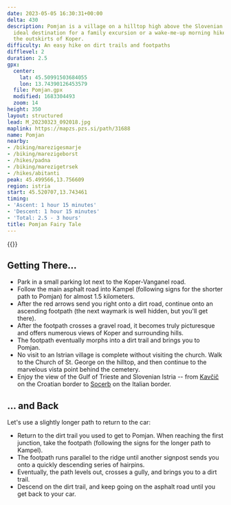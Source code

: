 ```yaml
---
date: 2023-05-05 16:30:31+00:00
delta: 430
description: Pomjan is a village on a hilltop high above the Slovenian coast -- an
  ideal destination for a family excursion or a wake-me-up morning hike starting at
  the outskirts of Koper.
difficulty: An easy hike on dirt trails and footpaths
difflevel: 2
duration: 2.5
gpx:
  center:
    lat: 45.50991503684055
    lon: 13.74390126453579
  file: Pomjan.gpx
  modified: 1683304493
  zoom: 14
height: 350
layout: structured
lead: M_20230323_092018.jpg
maplink: https://mapzs.pzs.si/path/31688
name: Pomjan
nearby:
- /biking/marezigesmarje
- /biking/marezigeborst
- /hikes/padna
- /biking/marezigetrsek
- /hikes/abitanti
peak: 45.499566,13.756609
region: istria
start: 45.520707,13.743461
timing:
- 'Ascent: 1 hour 15 minutes'
- 'Descent: 1 hour 15 minutes'
- 'Total: 2.5 - 3 hours'
title: Pomjan Fairy Tale
---
```

{{<hike-details description="yes">}}

## Getting There...

-   Park in a small parking lot next to the Koper-Vanganel road.
-   Follow the main asphalt road into Kampel (following signs for the shorter path to Pomjan) for almost 1.5 kilometers.
-   After the red arrows send you right onto a dirt road, continue onto an ascending footpath (the next waymark is well hidden, but you'll get there).
-   After the footpath crosses a gravel road, it becomes truly picturesque and offers numerous views of Koper and surrounding hills.
-   The footpath eventually morphs into a dirt trail and brings you to Pomjan.
-   No visit to an Istrian village is complete without visiting the church. Walk to the Church of St. George on the hilltop, and then continue to the marvelous vista point behind the cemetery. 
-   Enjoy the view of the Gulf of Trieste and Slovenian Istria -- from [Kavčič](../kavcic/) on the Croatian border to [Socerb](../socerb/) on the Italian border.

## ... and Back

Let's use a slightly longer path to return to the car:

-   Return to the dirt trail you used to get to Pomjan. When reaching the first junction, take the footpath (following the signs for the longer path to Kampel).
-   The footpath runs parallel to the ridge until another signpost sends you onto a quickly descending series of hairpins.
-   Eventually, the path levels out, crosses a gully, and brings you to a dirt trail.
-   Descend on the dirt trail, and keep going on the asphalt road until you get back to your car.

